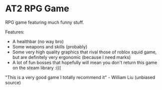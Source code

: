 # AT2 RPG Game

RPG game featuring much funny stuff.

Features:
- A healthbar (no way bro)
- Some weapons and skills (probably)
- Some very high quality graphics that rival those of roblox squid game, but are definitely very ergonomic (because I need marks)
- A lot of fun bosses that hopefully will mean you don't return this game on the steam library :(((

"This is a very good game I totally recommend it" - William Liu (unbiased source)
